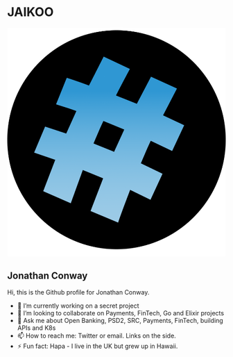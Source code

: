 # JAIKOO

![jaikoo](https://github.com/jaikoo/jaikoo/raw/master/images/jaikoo-blue.png)

## Jonathan Conway
Hi, this is the Github profile for Jonathan Conway. 


- 🔭 I’m currently working on a secret project
- 👯 I’m looking to collaborate on Payments, FinTech, Go and Elixir projects
- 💬 Ask me about Open Banking, PSD2, SRC, Payments, FinTech, building APIs and K8s
- 📫 How to reach me: Twitter or email. Links on the side.
- ⚡ Fun fact: Hapa - I live in the UK but grew up in Hawaii.


